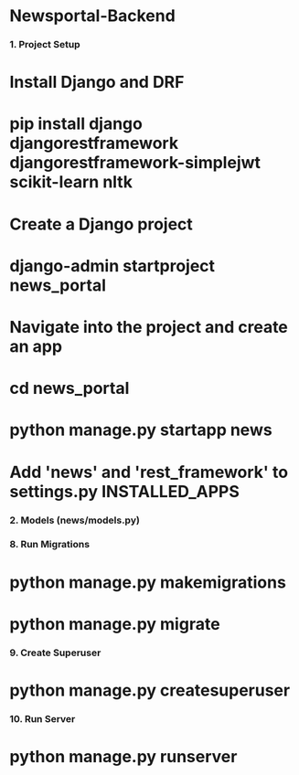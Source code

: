 # Newsportal-Backend
### 1. Project Setup ###
# Install Django and DRF
# pip install django djangorestframework djangorestframework-simplejwt scikit-learn nltk

# Create a Django project
# django-admin startproject news_portal

# Navigate into the project and create an app
# cd news_portal
# python manage.py startapp news

# Add 'news' and 'rest_framework' to settings.py INSTALLED_APPS

### 2. Models (news/models.py) ###

### 8. Run Migrations ###
# python manage.py makemigrations
# python manage.py migrate

### 9. Create Superuser ###
# python manage.py createsuperuser

### 10. Run Server ###
# python manage.py runserver
